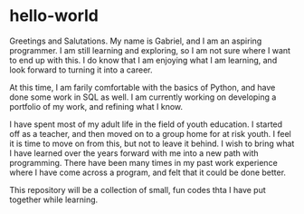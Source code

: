# hello-world
Greetings and Salutations.
My name is Gabriel, and I am an aspiring programmer.  I am still learning and exploring, so I am not sure where I want to end up with this.  I do know that I am enjoying what I am learning, and look forward to turning it into a career.

At this time, I am farily comfortable with the basics of Python, and have done some work in SQL as well.  I am currently working on developing a portfolio of my work, and refining what I know.

I have spent most of my adult life in the field of youth education.  I started off as a teacher, and then moved on to a group home for at risk youth.  I feel it is time to move on from this, but not to leave it behind.  I wish to bring what I have learned over the years forward with me into a new path with programming.  There have been many times in my past work experience where I have come across a program, and felt that it could be done better.  

This repository will be a collection of small, fun codes thta I have put together while learning.
